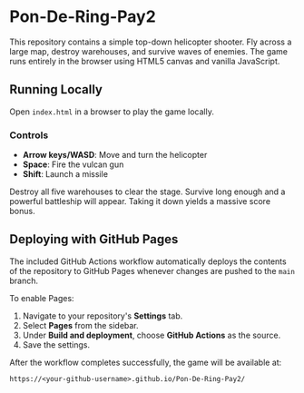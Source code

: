 # Pon-De-Ring-Pay2

This repository contains a simple top-down helicopter shooter. Fly across a large map, destroy warehouses, and survive waves of enemies. The game runs entirely in the browser using HTML5 canvas and vanilla JavaScript.

## Running Locally
Open `index.html` in a browser to play the game locally.

### Controls

- **Arrow keys/WASD**: Move and turn the helicopter
- **Space**: Fire the vulcan gun
- **Shift**: Launch a missile

Destroy all five warehouses to clear the stage. Survive long enough and a powerful battleship will appear. Taking it down yields a massive score bonus.

## Deploying with GitHub Pages
The included GitHub Actions workflow automatically deploys the contents of the repository to GitHub Pages whenever changes are pushed to the `main` branch.

To enable Pages:
1. Navigate to your repository's **Settings** tab.
2. Select **Pages** from the sidebar.
3. Under **Build and deployment**, choose **GitHub Actions** as the source.
4. Save the settings.

After the workflow completes successfully, the game will be available at:
```
https://<your-github-username>.github.io/Pon-De-Ring-Pay2/
```
